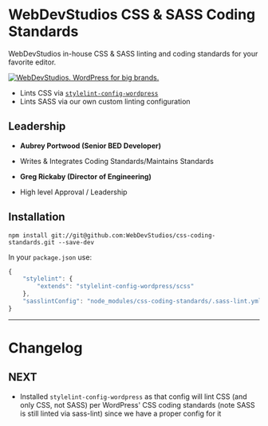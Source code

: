 # WebDevStudios CSS & SASS Coding Standards

WebDevStudios in-house CSS & SASS linting and coding standards for your favorite editor.

<a href="https://webdevstudios.com/contact/"><img src="https://webdevstudios.com/wp-content/uploads/2018/04/wds-github-banner.png" alt="WebDevStudios. WordPress for big brands."></a>

- Lints CSS via [`stylelint-config-wordpress`](https://www.npmjs.com/package/stylelint-config-wordpress)
- Lints SASS via our own custom linting configuration

## Leadership

- __Aubrey Portwood (Senior BED Developer)__
+ Writes & Integrates Coding Standards/Maintains Standards
- __Greg Rickaby (Director of Engineering)__
+ High level Approval / Leadership

## Installation

`npm install git://git@github.com:WebDevStudios/css-coding-standards.git --save-dev`

In your `package.json` use:

```js
{
    "stylelint": {
        "extends": "stylelint-config-wordpress/scss"
    },
    "sasslintConfig": "node_modules/css-coding-standards/.sass-lint.yml"
}
```
____________

# Changelog 

## NEXT

- Installed `stylelint-config-wordpress` as that config will lint CSS (and only CSS, not SASS) per WordPress' CSS coding standards (note SASS is still linted via sass-lint) since we have a proper config for it
